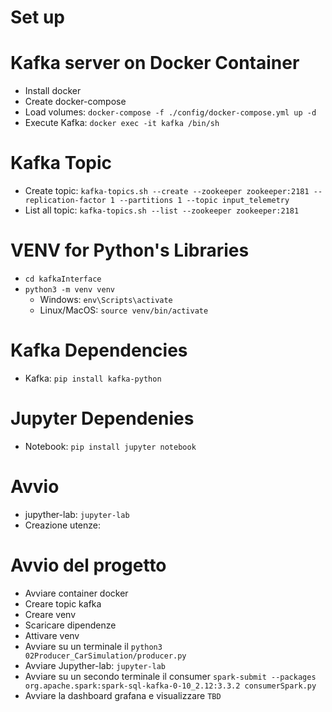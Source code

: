 # Set up

# Kafka server on Docker Container

-   Install docker
-   Create docker-compose
-   Load volumes: `docker-compose -f ./config/docker-compose.yml up -d`
-   Execute Kafka: `docker exec -it kafka /bin/sh`

# Kafka Topic

-   Create topic: `kafka-topics.sh --create --zookeeper zookeeper:2181 --replication-factor 1 --partitions 1 --topic input_telemetry`
-   List all topic: `kafka-topics.sh --list --zookeeper zookeeper:2181`

# VENV for Python's Libraries

-   `cd kafkaInterface`
-   `python3 -m venv venv`
    -   Windows: `env\Scripts\activate`
    -   Linux/MacOS: `source venv/bin/activate`

# Kafka Dependencies

-   Kafka: `pip install kafka-python`

# Jupyter Dependenies

-   Notebook: `pip install jupyter notebook`

# Avvio

-   jupyther-lab: `jupyter-lab`
-   Creazione utenze:

# Avvio del progetto

-   Avviare container docker
-   Creare topic kafka
-   Creare venv
-   Scaricare dipendenze
-   Attivare venv
-   Avviare su un terminale il `python3 02Producer_CarSimulation/producer.py`
-   Avviare Jupyther-lab: `jupyter-lab`
-   Avviare su un secondo terminale il consumer `spark-submit --packages org.apache.spark:spark-sql-kafka-0-10_2.12:3.3.2 consumerSpark.py`
-   Avviare la dashboard grafana e visualizzare `TBD`
